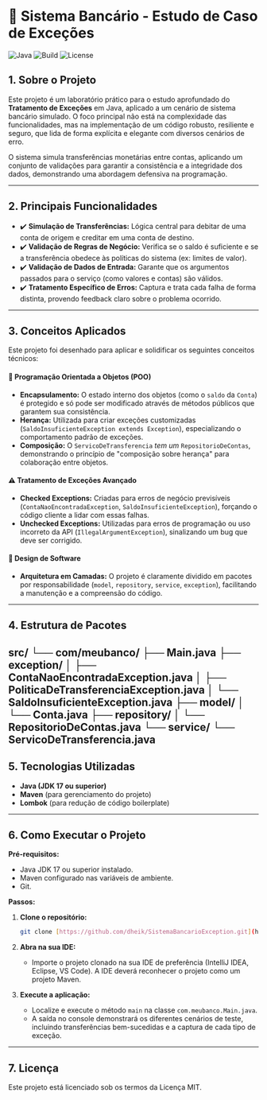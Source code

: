 # 💸 Sistema Bancário - Estudo de Caso de Exceções

![Java](https://img.shields.io/badge/Java-17%2B-blue?logo=openjdk&logoColor=white)
![Build](https://img.shields.io/badge/Build-Maven-red?logo=apache-maven)
![License](https://img.shields.io/badge/License-MIT-green)

## 1. Sobre o Projeto

Este projeto é um laboratório prático para o estudo aprofundado do **Tratamento de Exceções** em Java, aplicado a um cenário de sistema bancário simulado. O foco principal não está na complexidade das funcionalidades, mas na implementação de um código robusto, resiliente e seguro, que lida de forma explícita e elegante com diversos cenários de erro.

O sistema simula transferências monetárias entre contas, aplicando um conjunto de validações para garantir a consistência e a integridade dos dados, demonstrando uma abordagem defensiva na programação.

---

## 2. Principais Funcionalidades

* ✔️ **Simulação de Transferências:** Lógica central para debitar de uma conta de origem e creditar em uma conta de destino.
* ✔️ **Validação de Regras de Negócio:** Verifica se o saldo é suficiente e se a transferência obedece às políticas do sistema (ex: limites de valor).
* ✔️ **Validação de Dados de Entrada:** Garante que os argumentos passados para o serviço (como valores e contas) são válidos.
* ✔️ **Tratamento Específico de Erros:** Captura e trata cada falha de forma distinta, provendo feedback claro sobre o problema ocorrido.

---

## 3. Conceitos Aplicados

Este projeto foi desenhado para aplicar e solidificar os seguintes conceitos técnicos:

#### 🧠 Programação Orientada a Objetos (POO)
* **Encapsulamento:** O estado interno dos objetos (como o `saldo` da `Conta`) é protegido e só pode ser modificado através de métodos públicos que garantem sua consistência.
* **Herança:** Utilizada para criar exceções customizadas (`SaldoInsuficienteException extends Exception`), especializando o comportamento padrão de exceções.
* **Composição:** O `ServicoDeTransferencia` *tem um* `RepositorioDeContas`, demonstrando o princípio de "composição sobre herança" para colaboração entre objetos.

#### ⚠️ Tratamento de Exceções Avançado
* **Checked Exceptions:** Criadas para erros de negócio previsíveis (`ContaNaoEncontradaException`, `SaldoInsuficienteException`), forçando o código cliente a lidar com essas falhas.
* **Unchecked Exceptions:** Utilizadas para erros de programação ou uso incorreto da API (`IllegalArgumentException`), sinalizando um bug que deve ser corrigido.

#### 🧱 Design de Software
* **Arquitetura em Camadas:** O projeto é claramente dividido em pacotes por responsabilidade (`model`, `repository`, `service`, `exception`), facilitando a manutenção e a compreensão do código.

---

## 4. Estrutura de Pacotes
src/
└── com/meubanco/
    ├── Main.java
    ├── exception/
    │   ├── ContaNaoEncontradaException.java
    │   ├── PoliticaDeTransferenciaException.java
    │   └── SaldoInsuficienteException.java
    ├── model/
    │   └── Conta.java
    ├── repository/
    │   └── RepositorioDeContas.java
    └── service/
        └── ServicoDeTransferencia.java
---

## 5. Tecnologias Utilizadas

* **Java (JDK 17 ou superior)**
* **Maven** (para gerenciamento do projeto)
* **Lombok** (para redução de código boilerplate)

---

## 6. Como Executar o Projeto

**Pré-requisitos:**
* Java JDK 17 ou superior instalado.
* Maven configurado nas variáveis de ambiente.
* Git.

**Passos:**

1.  **Clone o repositório:**
    ```bash
    git clone [https://github.com/dheik/SistemaBancarioException.git](https://github.com/dheik/SistemaBancarioException.git)
    ```

2.  **Abra na sua IDE:**
    * Importe o projeto clonado na sua IDE de preferência (IntelliJ IDEA, Eclipse, VS Code). A IDE deverá reconhecer o projeto como um projeto Maven.

3.  **Execute a aplicação:**
    * Localize e execute o método `main` na classe `com.meubanco.Main.java`.
    * A saída no console demonstrará os diferentes cenários de teste, incluindo transferências bem-sucedidas e a captura de cada tipo de exceção.

---

## 7. Licença

Este projeto está licenciado sob os termos da Licença MIT.
